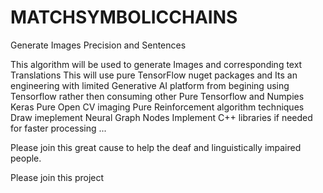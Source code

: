 # MATCHSYMBOLICCHAINS
Generate Images Precision and Sentences

This algorithm will be used to generate Images and corresponding text Translations 
This will use pure TensorFlow nuget packages and 
Its an engineering with limited Generative AI platform from begining using Tensorflow rather then consuming other 
Pure Tensorflow and Numpies Keras 
Pure Open CV imaging 
Pure Reinforcement algorithm techniques 
Draw imeplement Neural Graph Nodes 
Implement C++ libraries if needed for faster processing ...


Please join this great cause to help the deaf and linguistically impaired people. 

Please join this project 

